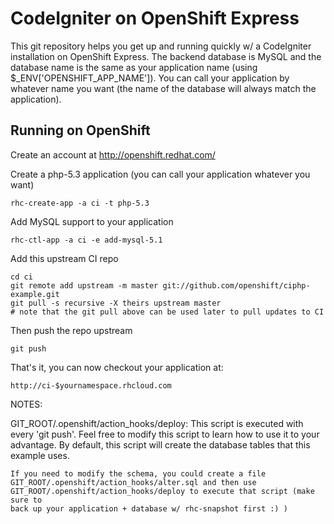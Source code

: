 CodeIgniter on OpenShift Express
============================

This git repository helps you get up and running quickly w/ a CodeIgniter installation
on OpenShift Express.  The backend database is MySQL and the database name is the
same as your application name (using $_ENV['OPENSHIFT_APP_NAME']).  You can call
your application by whatever name you want (the name of the database will always
match the application).


Running on OpenShift
----------------------------

Create an account at http://openshift.redhat.com/

Create a php-5.3 application (you can call your application whatever you want)

    rhc-create-app -a ci -t php-5.3

Add MySQL support to your application

    rhc-ctl-app -a ci -e add-mysql-5.1

Add this upstream CI repo

    cd ci
    git remote add upstream -m master git://github.com/openshift/ciphp-example.git
    git pull -s recursive -X theirs upstream master
    # note that the git pull above can be used later to pull updates to CI
    
Then push the repo upstream

    git push

That's it, you can now checkout your application at:

    http://ci-$yournamespace.rhcloud.com


NOTES:

GIT_ROOT/.openshift/action_hooks/deploy:
    This script is executed with every 'git push'.  Feel free to modify this script
    to learn how to use it to your advantage.  By default, this script will create
    the database tables that this example uses.

    If you need to modify the schema, you could create a file 
    GIT_ROOT/.openshift/action_hooks/alter.sql and then use
    GIT_ROOT/.openshift/action_hooks/deploy to execute that script (make sure to
    back up your application + database w/ rhc-snapshot first :) )
